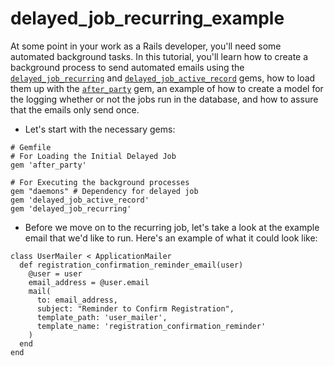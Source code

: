 # delayed_job_recurring_example

At some point in your work as a Rails developer, you'll need some automated background tasks. In this tutorial, you'll learn how to create a background process to send automated emails using the [`delayed_job_recurring`](https://github.com/amitree/delayed_job_recurring) and [`delayed_job_active_record`](https://github.com/collectiveidea/delayed_job_active_record) gems, how to load them up with the [`after_party`](https://github.com/theSteveMitchell/after_party) gem, an example of how to create a model for the logging whether or not the jobs run in the database, and how to assure that the emails only send once.

+ Let's start with the necessary gems:

```
# Gemfile
# For Loading the Initial Delayed Job
gem 'after_party'

# For Executing the background processes
gem "daemons" # Dependency for delayed job
gem 'delayed_job_active_record'
gem 'delayed_job_recurring'
```

+ Before we move on to the recurring job, let's take a look at the example email that we'd like to run. Here's an example of what it could look like:

```
class UserMailer < ApplicationMailer
  def registration_confirmation_reminder_email(user)
    @user = user
    email_address = @user.email
    mail(
      to: email_address,
      subject: "Reminder to Confirm Registration",
      template_path: 'user_mailer',
      template_name: 'registration_confirmation_reminder'
    )
  end
end
```
